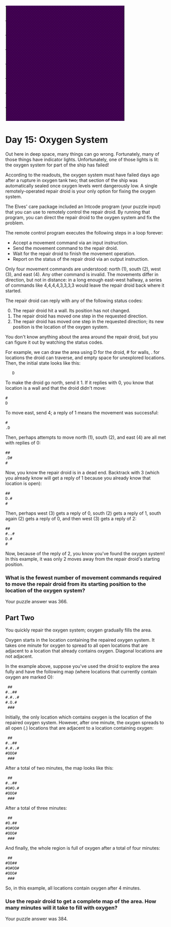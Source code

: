 ![Alt text](cropped.gif)
# Day 15: Oxygen System

Out here in deep space, many things can go wrong. Fortunately, many of those things have indicator lights. Unfortunately, one of those lights is lit: the oxygen system for part of the ship has failed!

According to the readouts, the oxygen system must have failed days ago after a rupture in oxygen tank two; that section of the ship was automatically sealed once oxygen levels went dangerously low. A single remotely-operated repair droid is your only option for fixing the oxygen system.

The Elves' care package included an Intcode program (your puzzle input) that you can use to remotely control the repair droid. By running that program, you can direct the repair droid to the oxygen system and fix the problem.

The remote control program executes the following steps in a loop forever:

- Accept a movement command via an input instruction.
- Send the movement command to the repair droid.
- Wait for the repair droid to finish the movement operation.
- Report on the status of the repair droid via an output instruction.

Only four movement commands are understood: north (1), south (2), west (3), and east (4). Any other command is invalid. The movements differ in direction, but not in distance: in a long enough east-west hallway, a series of commands like 4,4,4,4,3,3,3,3 would leave the repair droid back where it started.

The repair droid can reply with any of the following status codes:

0. The repair droid hit a wall. Its position has not changed.
1. The repair droid has moved one step in the requested direction.
2. The repair droid has moved one step in the requested direction; its new position is the location of the oxygen system.

You don't know anything about the area around the repair droid, but you can figure it out by watching the status codes.

For example, we can draw the area using D for the droid, # for walls, . for locations the droid can traverse, and empty space for unexplored locations. Then, the initial state looks like this:

          
          
       D  
          
          

To make the droid go north, send it 1. If it replies with 0, you know that location is a wall and that the droid didn't move:

          
    #  
    D  
      
  

To move east, send 4; a reply of 1 means the movement was successful:

      
    #  
    .D 
      
      

Then, perhaps attempts to move north (1), south (2), and east (4) are all met with replies of 0:

      
    ## 
    .D#
    # 
      

Now, you know the repair droid is in a dead end. Backtrack with 3 (which you already know will get a reply of 1 because you already know that location is open):

      
    ## 
    D.#
    # 
      

Then, perhaps west (3) gets a reply of 0, south (2) gets a reply of 1, south again (2) gets a reply of 0, and then west (3) gets a reply of 2:

      
    ## 
    #..#
    D.# 
    #  

Now, because of the reply of 2, you know you've found the oxygen system! In this example, it was only 2 moves away from the repair droid's starting position.

### What is the fewest number of movement commands required to move the repair droid from its starting position to the location of the oxygen system?

Your puzzle answer was 366.
## Part Two

You quickly repair the oxygen system; oxygen gradually fills the area.

Oxygen starts in the location containing the repaired oxygen system. It takes one minute for oxygen to spread to all open locations that are adjacent to a location that already contains oxygen. Diagonal locations are not adjacent.

In the example above, suppose you've used the droid to explore the area fully and have the following map (where locations that currently contain oxygen are marked O):

     ##   
    #..## 
    #.#..#
    #.O.# 
     ###  

Initially, the only location which contains oxygen is the location of the repaired oxygen system. However, after one minute, the oxygen spreads to all open (.) locations that are adjacent to a location containing oxygen:

     ##   
    #..## 
    #.#..#
    #OOO# 
     ###  

After a total of two minutes, the map looks like this:

     ##   
    #..## 
    #O#O.#
    #OOO# 
     ###  

After a total of three minutes:

     ##   
    #O.## 
    #O#OO#
    #OOO# 
     ###  

And finally, the whole region is full of oxygen after a total of four minutes:

     ##   
    #OO## 
    #O#OO#
    #OOO# 
     ###  

So, in this example, all locations contain oxygen after 4 minutes.

### Use the repair droid to get a complete map of the area. How many minutes will it take to fill with oxygen?

Your puzzle answer was 384.
